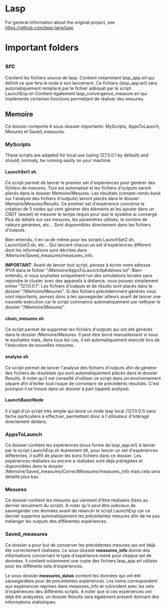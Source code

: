 Lasp
=======================================================

For general information about the original project, see https://github.com/lasp-lang/lasp


# Important folders

## src
Contient les fichiers source de lasp.
Contient notamment lasp_app.erl qui définit ce que fera le node à son lancement.
Ce fichiers (lasp_app.erl) sera automatiquement remplacé par le fichier adéquat par le script LaunchExp.sh
Contient également lasp_convergence_measure.erl qui implémente certaines fonctions permettant de réaliser des mesures.

## Memoire
Ce dossier comporte 4 sous-dossier importants: MyScripts, AppsToLaunch, Mesures et Saved_measures.

### MyScripts
These scripts are adapted for local use (using 127.0.0.1 by default) and should, normaly, be running easily on your machine.

#### LaunchSet1.sh
Ce script permet de lancer le premier set d'expériences pour générer des fichiers de mesures.
Tout est automatisé et les fichiers d'outputs seront placés dans le dossier Memoire/Mesures. Les résultats (compte-rendu basé sur l'analyse des fichiers d'outputs) seront placés dans le dossier Memoire/Mesures/Results.
Ce premier set d'expérience concerne la création de 5 nodes qui vont générer des éléments et les ajouter dans un CRDT (awset) et mesurer le temps requis pour que le système ai convergé.
Plus de détails sur ces mesures, les paramètres utilisés, le nombre de valeurs générées, etc... Sont disponnibles directement dans les fichiers d'outputs.

Bien entendu, il en va de même pour les scripts LaunchSet2.sh, LaunchSet3.sh, etc... Qui lancent chacun un set d'expériences différent dont les informations sont décrites dans /Memoire/Saved_measures/measures_info. 


**IMPORTANT**: 
Avant de lancer tout script, pensez à écrire votre adresse IPV4 dans le fichier "/Memoire/AppsToLaunch/IpAddress.txt". Bien-entendu, si vous souhaitez uniquement run des simulations locales sans rejoindre le cluster avec des appareils à distance, vous pouvez simplement entrer "127.0.0.1".
 Les fichiers d'outputs et de résults sont placés dans le dossier "/Memoire/Mesures". Si des fichiers précédemment générés vous sont importants, pensez donc à les sauvegarder ailleurs avant de lancer une nouvelle exécution car le script commence automatiquement par nettoyer le dossier "/Memoire/Mesures". 


#### clean_mesures.sh
Ce script permet de supprimer les fichiers d'outputs qui ont été générés dans le dossier /Memoire/Mesures.
Il peut être lancé manuellement si vous le souhaitez mais, dans tous les cas, il est automatiquement exécuté lors de l'éxécution de nouvelles mesures.

#### analyse.sh
Ce script permet de lancer l'analyse des fichiers d'outputs afin de générer des fichiers de résulstats qui sont automatiquement placés dans le dossier Results.
A noter qu'il est conseillé d'utiliser ce script dans un environnement séparé afin d'éviter tout risque de corrompre de précédents résultats. C'est pourquoi il se trouve dans un dossier à part (appelé analyse).

#### LaunchBasicNode
Il s'agit d'un script très simple qui lance un node lasp local (127.0.0.1) sans tâche particulière à effectuer, permettant donc à l'utilisateur d'intéragir directement dedans.

### AppsToLaunch
Ce dossier contient les expériences (sous forme de lasp_app.erl) à lancer par le script LaunchExp.sh
Autrement dit, pour lancer un set d'expériences différentes, il suffit de placer les bons fichiers dans ce dossier.
Les expériences réalisées ou encore à réalisées sont déjà préréglées et disponnibles dans le dossier /Memoire/Saved_measures/CorrectMeasures/measures_info mais cela sera détaillé plus bas.

### Mesures
Ce dossier contient les mesures qui viennent d'être réalisées (liées au dernier lancement du script).
A noter qu'il peut être judicieux de sauvegarder ces données avant de relancer le script LaunchExp car ce dernier supprime automatiquement les précédentes mesures afin de ne pas mélanger les outputs des différentes expériences.

### Saved_measures
Ce dossier a pour but de conserver les précédentes mesures qui ont déjà été correctement réalisées.
Le sous-dossier **measures_info** donne des informations concernant le type d'expérience mené pour chaque set de données. Il contient notamment une copie des fichiers lasp_app.erl utilisés pour les différents sets d'expériences.

Le sous-dossier **measures_datas** contient les données qui ont été sauvegardées pour de précédentes expériences. Les noms correspondent aux expériences reprises dans measures_info et coïncident avec les sets d'expériences des différents scripts. A noter que si ces expériences ont déjà été analysées, un dossier Results sera également présent donnant des informations statistiques.


